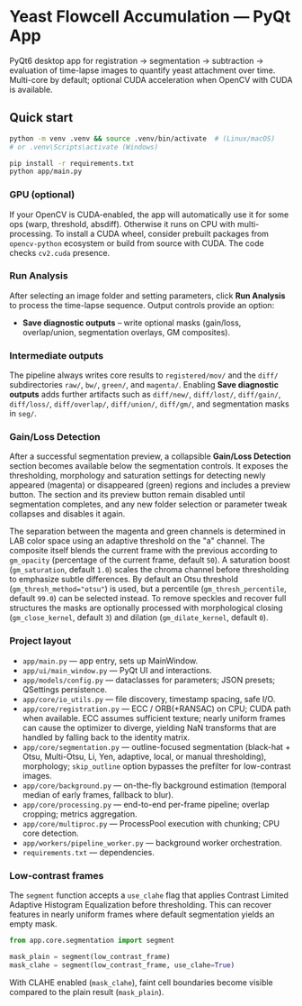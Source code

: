# Yeast Flowcell Accumulation — PyQt App

PyQt6 desktop app for registration → segmentation → subtraction → evaluation of time-lapse images
to quantify yeast attachment over time. Multi-core by default; optional CUDA acceleration when
OpenCV with CUDA is available.

## Quick start
```bash
python -m venv .venv && source .venv/bin/activate  # (Linux/macOS)
# or .venv\Scripts\activate (Windows)

pip install -r requirements.txt
python app/main.py
```

### GPU (optional)
If your OpenCV is CUDA-enabled, the app will automatically use it for some ops (warp, threshold, absdiff).
Otherwise it runs on CPU with multi-processing. To install a CUDA wheel, consider prebuilt packages from
`opencv-python` ecosystem or build from source with CUDA. The code checks `cv2.cuda` presence.

### Run Analysis
After selecting an image folder and setting parameters, click **Run Analysis** to process the
time-lapse sequence. Output controls provide an option:

- **Save diagnostic outputs** – write optional masks (gain/loss, overlap/union, segmentation overlays, GM composites).

### Intermediate outputs
The pipeline always writes core results to `registered/mov/` and the `diff/` subdirectories
`raw/`, `bw/`, `green/`, and `magenta/`. Enabling **Save diagnostic outputs** adds
further artifacts such as `diff/new/`, `diff/lost/`, `diff/gain/`, `diff/loss/`,
`diff/overlap/`, `diff/union/`, `diff/gm/`, and segmentation masks in `seg/`.

### Gain/Loss Detection

After a successful segmentation preview, a collapsible **Gain/Loss Detection**
section becomes available below the segmentation controls. It exposes the
thresholding, morphology and saturation settings for detecting newly appeared
(magenta) or disappeared (green) regions and includes a preview button. The
section and its preview button remain disabled until segmentation completes, and
any new folder selection or parameter tweak collapses and disables it again.

The separation between the magenta and green channels is determined in LAB
color space using an adaptive threshold on the "a" channel. The composite
itself blends the current frame with the previous according to
`gm_opacity` (percentage of the current frame, default `50`). A saturation
boost (`gm_saturation`, default `1.0`) scales the chroma channel before
thresholding to emphasize subtle differences. By default an Otsu threshold
(`gm_thresh_method="otsu"`) is used, but a percentile (`gm_thresh_percentile`,
default `99.0`) can be selected instead. To remove speckles and recover full
structures the masks are optionally processed with morphological closing
(`gm_close_kernel`, default `3`) and dilation (`gm_dilate_kernel`, default
`0`).

### Project layout
- `app/main.py` — app entry, sets up MainWindow.
- `app/ui/main_window.py` — PyQt UI and interactions.
- `app/models/config.py` — dataclasses for parameters; JSON presets; QSettings persistence.
- `app/core/io_utils.py` — file discovery, timestamp spacing, safe I/O.
- `app/core/registration.py` — ECC / ORB(+RANSAC) on CPU; CUDA path when available. ECC assumes sufficient texture; nearly uniform frames can cause the optimizer to diverge, yielding NaN transforms that are handled by falling back to the identity matrix.
- `app/core/segmentation.py` — outline-focused segmentation (black-hat + Otsu, Multi-Otsu, Li, Yen, adaptive, local, or manual thresholding), morphology; `skip_outline` option bypasses the prefilter for low-contrast images.
- `app/core/background.py` — on-the-fly background estimation (temporal median of early frames, fallback to blur).
- `app/core/processing.py` — end-to-end per-frame pipeline; overlap cropping; metrics aggregation.
- `app/core/multiproc.py` — ProcessPool execution with chunking; CPU core detection.
- `app/workers/pipeline_worker.py` — background worker orchestration.
- `requirements.txt` — dependencies.

### Low-contrast frames
The `segment` function accepts a `use_clahe` flag that applies Contrast Limited Adaptive
Histogram Equalization before thresholding. This can recover features in nearly
uniform frames where default segmentation yields an empty mask.

```python
from app.core.segmentation import segment

mask_plain = segment(low_contrast_frame)
mask_clahe = segment(low_contrast_frame, use_clahe=True)
```

With CLAHE enabled (`mask_clahe`), faint cell boundaries become visible compared to the
plain result (`mask_plain`).
